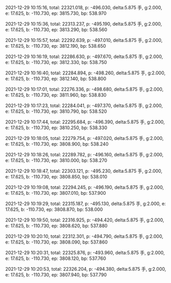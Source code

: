 2021-12-29 10:15:16, total: 22321.018, p: -496.030, delta:5.875 手, g:2.000, e: 17.625, b: -110.730, ep: 3815.730, bp: 538.970

2021-12-29 10:15:36, total: 22313.237, p: -495.190, delta:5.875 手, g:2.000, e: 17.625, b: -110.730, ep: 3813.290, bp: 538.560

2021-12-29 10:15:57, total: 22292.639, p: -497.010, delta:5.875 手, g:2.000, e: 17.625, b: -110.730, ep: 3812.190, bp: 538.650

2021-12-29 10:16:19, total: 22286.630, p: -497.670, delta:5.875 手, g:2.000, e: 17.625, b: -110.730, ep: 3812.330, bp: 538.750

2021-12-29 10:16:40, total: 22284.894, p: -498.260, delta:5.875 手, g:2.000, e: 17.625, b: -110.730, ep: 3812.140, bp: 538.800

2021-12-29 10:17:01, total: 22276.336, p: -498.680, delta:5.875 手, g:2.000, e: 17.625, b: -110.730, ep: 3811.960, bp: 538.830

2021-12-29 10:17:23, total: 22284.041, p: -497.370, delta:5.875 手, g:2.000, e: 17.625, b: -110.730, ep: 3810.790, bp: 538.520

2021-12-29 10:17:44, total: 22295.684, p: -496.390, delta:5.875 手, g:2.000, e: 17.625, b: -110.730, ep: 3810.250, bp: 538.330

2021-12-29 10:18:05, total: 22279.754, p: -497.020, delta:5.875 手, g:2.000, e: 17.625, b: -110.730, ep: 3808.900, bp: 538.240

2021-12-29 10:18:26, total: 22289.782, p: -496.160, delta:5.875 手, g:2.000, e: 17.625, b: -110.730, ep: 3810.000, bp: 538.270

2021-12-29 10:18:47, total: 22303.121, p: -495.230, delta:5.875 手, g:2.000, e: 17.625, b: -110.730, ep: 3808.850, bp: 538.010

2021-12-29 10:19:08, total: 22294.245, p: -496.190, delta:5.875 手, g:2.000, e: 17.625, b: -110.730, ep: 3807.010, bp: 537.900

2021-12-29 10:19:29, total: 22315.187, p: -495.130, delta:5.875 手, g:2.000, e: 17.625, b: -110.730, ep: 3808.870, bp: 538.000

2021-12-29 10:19:50, total: 22316.925, p: -494.420, delta:5.875 手, g:2.000, e: 17.625, b: -110.730, ep: 3808.620, bp: 537.880

2021-12-29 10:20:10, total: 22312.301, p: -494.790, delta:5.875 手, g:2.000, e: 17.625, b: -110.730, ep: 3808.090, bp: 537.860

2021-12-29 10:20:31, total: 22325.876, p: -493.960, delta:5.875 手, g:2.000, e: 17.625, b: -110.730, ep: 3808.120, bp: 537.760

2021-12-29 10:20:53, total: 22326.204, p: -494.380, delta:5.875 手, g:2.000, e: 17.625, b: -110.730, ep: 3807.940, bp: 537.790